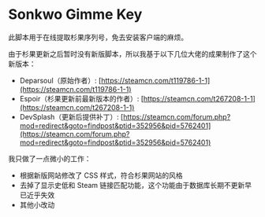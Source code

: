 # Sonkwo Gimme Key

此脚本用于在线提取杉果序列号，免去安装客户端的麻烦。

由于杉果更新之后暂时没有新版脚本，所以我基于以下几位大佬的成果制作了这个新版本：

* Deparsoul（原始作者）: [https://steamcn.com/t119786-1-1](https://steamcn.com/t119786-1-1)
* Espoir（杉果更新前最新版本的作者）: [https://steamcn.com/t267208-1-1](https://steamcn.com/t267208-1-1)
* DevSplash（更新后提供补丁）: [https://steamcn.com/forum.php?mod=redirect&goto=findpost&ptid=352956&pid=5762401](https://steamcn.com/forum.php?mod=redirect&goto=findpost&ptid=352956&pid=5762401)

我只做了一点微小的工作：

* 根据新版网站修改了 CSS 样式，符合杉果网站的风格
* 去掉了显示史低和 Steam 链接匹配功能，这个功能由于数据库长期不更新早已近乎失效
* 其他小改动
